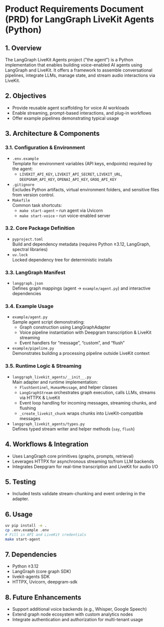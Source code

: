 # Product Requirements Document (PRD) for LangGraph LiveKit Agents (Python)

## 1. Overview
The LangGraph LiveKit Agents project ("the agent") is a Python implementation that enables building voice-enabled AI agents using LangGraph and LiveKit. It offers a framework to assemble conversational pipelines, integrate LLMs, manage state, and stream audio interactions via LiveKit.

## 2. Objectives
- Provide reusable agent scaffolding for voice AI workloads
- Enable streaming, prompt-based interactions, and plug-in workflows
- Offer example pipelines demonstrating typical usage

## 3. Architecture & Components

### 3.1. Configuration & Environment
- `.env.example`  
  Template for environment variables (API keys, endpoints) required by the agent:
  - `LIVEKIT_API_KEY`, `LIVEKIT_API_SECRET`, `LIVEKIT_URL`, `DEEPGRAM_API_KEY`, `OPENAI_API_KEY`, `GROQ_API_KEY`
- `.gitignore`  
  Excludes Python artifacts, virtual environment folders, and sensitive files from version control.
- `Makefile`  
  Common task shortcuts:
  - `make start-agent` – run agent via Uvicorn
  - `make start-voice` – run voice-enabled server

### 3.2. Core Package Definition
- `pyproject.toml`  
  Build and dependency metadata (requires Python ≥3.12, LangGraph, spectral libraries)
- `uv.lock`  
  Locked dependency tree for deterministic installs

### 3.3. LangGraph Manifest
- `langgraph.json`  
  Defines graph mappings (agent → `example/agent.py`) and interactive dependencies

### 3.4. Example Usage
- `example/agent.py`  
  Sample agent script demonstrating:
  - Graph construction using LangGraphAdapter
  - Voice pipeline instantiation with Deepgram transcription & LiveKit streaming
  - Event handlers for “message”, “custom”, and “flush”
- `example/pipeline.py`  
  Demonstrates building a processing pipeline outside LiveKit context

### 3.5. Runtime Logic & Streaming
- `langgraph_livekit_agents/__init__.py`  
  Main adapter and runtime implementation:
  - `FlushSentinel`, `HumanMessage`, and helper classes
  - `LangGraphStream` orchestrates graph execution, calls LLMs, streams via HTTPX & LiveKit
  - Event loop handling for incoming messages, streaming chunks, and flushing
  - `_create_livekit_chunk` wraps chunks into LiveKit-compatible messages
- `langgraph_livekit_agents/types.py`  
  Defines typed stream writer and helper methods (`say`, `flush`)

## 4. Workflows & Integration
- Uses LangGraph core primitives (graphs, prompts, retrieval)
- Leverages HTTPX for asynchronous streaming to/from LLM backends
- Integrates Deepgram for real-time transcription and LiveKit for audio I/O

## 5. Testing
- Included tests validate stream-chunking and event ordering in the adapter.

## 6. Usage
```bash
uv pip install -e .
cp .env.example .env
# Fill in API and LiveKit credentials
make start-agent
```

## 7. Dependencies
- Python ≥3.12
- LangGraph (core graph SDK)
- livekit-agents SDK
- HTTPX, Uvicorn, deepgram-sdk

## 8. Future Enhancements
- Support additional voice backends (e.g., Whisper, Google Speech)
- Extend graph node ecosystem with custom analytics nodes
- Integrate authentication and authorization for multi-tenant usage